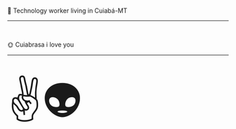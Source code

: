 <br/>
<p>&#128640; Technology worker living in Cuiabá-MT<p/>
<hr>
<br/>
<p>&#127774; Cuiabrasa i love you <br><p/>
<hr>
<br/>
<span style='font-size:100px;'>&#9996;&#128125;</span>
